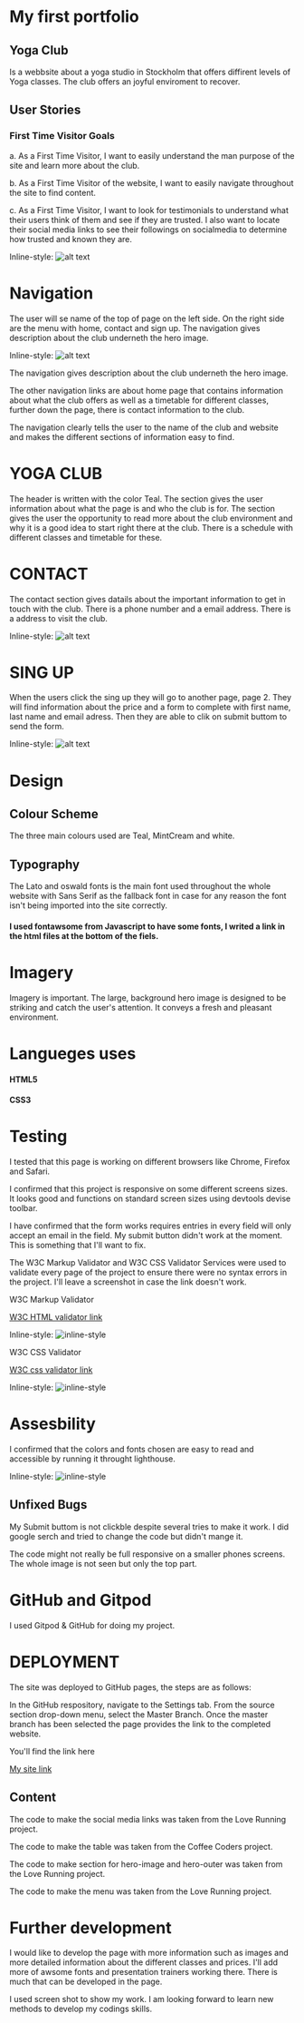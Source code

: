 # My first portfolio

## Yoga Club

Is a webbsite about a yoga studio in Stockholm that offers diffirent levels of Yoga classes. The club offers an joyful enviroment to recover. 

## User Stories

### First Time Visitor Goals
a. As a First Time Visitor, I want to easily understand the man purpose of the site and learn more about the club. 

b. As a First Time Visitor of the website, I want to easily navigate throughout the site to find content.

c. As a First Time Visitor, I want to look for testimonials to understand what their users think of them and see if they are trusted. I also want to locate their social media links to see their followings on socialmedia to determine how trusted and known they are. 







Inline-style: 
![alt text](doc/images/screenshot4.png)



# Navigation 
The user will se name of the top of page on the left side. On the right side are the menu with home, contact and sign up. The navigation gives description about the club underneth the hero image. 

Inline-style: 
![alt text](doc/images/screenshot5.png)



The navigation gives description about the club underneth the hero image. 

The other navigation links are about home page that contains information about what the club offers as well as a timetable for different classes, further down the page, there is contact information  to the club.

The navigation clearly tells the user to the name of the club and website and makes the different sections of information easy to find.

# YOGA CLUB

The header is written with the color Teal. The section gives the user information about what the page is and who the club is for. The section gives the user the opportunity to read more about the club environment and why it is a good idea to start right there at the club. There is a schedule with different classes and timetable for these.


# CONTACT

The contact section gives datails about the important information to get in touch with the club. There is a phone number and a email address. There is a address to visit the club. 

Inline-style: 
![alt text](doc/images/screenshot6.png)



# SING UP

When the users click the sing up they will go to another page, page 2. They will find information about the price and a form to complete with first name, last name and email adress. Then they are able to clik on submit buttom to send the form. 

Inline-style: 
![alt text](doc/images/screenshot7.png)



# Design

## Colour Scheme
The three main colours used are Teal, MintCream and white.


## Typography

The Lato and oswald fonts is the main font used throughout the whole website with Sans Serif as the fallback font in case for any reason the font isn't being imported into the site correctly. 

#### I used fontawsome from Javascript to have some fonts, I writed a link in the html files at the bottom of the fiels. 

# Imagery
 Imagery is important. The large, background hero image is designed to be striking and catch the user's attention. It conveys a fresh and pleasant environment.

# Langueges uses
#### HTML5
#### CSS3


# Testing 

I tested that this page is working on different browsers like Chrome, Firefox and Safari. 

I confirmed that this project is responsive on some different screens sizes. It looks good and functions on standard screen sizes using devtools devise toolbar. 

I have confirmed that the form works requires entries in every field will only accept an email in the field. My submit button didn't work at the moment. This is something that I'll want to fix.


The W3C Markup Validator and W3C CSS Validator Services were used to validate every page of the project to ensure there were no syntax errors in the project. I'll leave a screenshot in case the link doesn't work.

W3C Markup Validator

[W3C HTML validator link](https://validator.w3.org/nu/?doc=https%3A%2F%2Fmeyaal.github.io%2Fgitpod-full-template%2F)

Inline-style: 
![inline-style](doc/images/screenshot2.png)

W3C CSS Validator

[W3C css validator link](https://jigsaw.w3.org/css-validator/validator?uri=https%3A%2F%2F8000-meyaal-gitpodfulltempl-12nksvw9v6u.ws-eu33.gitpod.io%2F&profile=css3svg&usermedium=all&warning=1&vextwarning=&lang=sv) 


Inline-style: 
![inline-style](doc/images/screenshot3.png)



# Assesbility
I confirmed that the colors and fonts chosen are easy to read and accessible by running it throught lighthouse. 

Inline-style: 
![inline-style](doc/images/Ihf9m.png)


## Unfixed Bugs

My Submit buttom is not clickble despite several tries to make it work. I did google serch and tried to change the code but didn't mange it. 

The code might not really be full responsive on a smaller phones screens. The whole image is not seen but only the top part.

# GitHub and Gitpod

I used Gitpod & GitHub for doing my project. 

# DEPLOYMENT 
The site was deployed to GitHub pages, the steps are as follows:

In the GitHub respository, navigate to the Settings tab. From the source section drop-down menu, select the Master Branch. Once the master branch has been selected the page provides the link to the completed website. 

You'll find the link here

[My site link](https://meyaal.github.io/gitpod-full-template/
) 

## Content 
The code to make the social media links was taken from the Love Running project.

The code to make the table was taken from the Coffee Coders project.

The code to make section for hero-image and hero-outer was taken from the Love Running project.

The code to make the menu was taken from the Love Running project. 

# Further development

I would like to develop the page with more information such as images and more detailed information about the different classes and prices. I'll add more of awsome fonts and presentation trainers working there. There is much that can be developed in the page. 

I used screen shot to show my work. I am looking forward to learn new methods to develop my codings skills. 